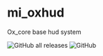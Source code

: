 # mi_oxhud
Ox_core base hud system

![GitHub all releases](https://img.shields.io/github/downloads/Mesa-Indigo/mi_oxhud/total)
![GitHub](https://img.shields.io/github/license/Mesa-Indigo/mi_oxhud)
